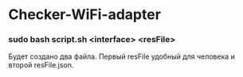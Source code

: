 # Checker-WiFi-adapter
### sudo bash script.sh \<interface> \<resFile>
Будет создано два файла. 
Первый resFile удобный для человека и второй resFile.json.